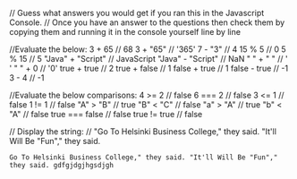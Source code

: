 // Guess what answers you would get if you ran this in the Javascript Console.
// Once you have an answer to the questions then check them by copying them and running it in the console yourself line by line

//Evaluate the below:
3 + 65 // 68
3 + "65" // '365'
7 - "3" // 4
15 % 5 // 0
5 % 15 // 5
"Java" + "Script" // JavaScript
"Java" - "Script" // NaN
" " + " " // '  '
" " + 0 // '0'
true + true // 2
true + false // 1
false + true // 1
false - true // -1
3 - 4 // -1

//Evaluate the below comparisons:
4 >= 2 // false
6 === 2 // false
3 <= 1 // false
1 != 1 // false
"A" > "B" // true
"B" < "C" // false
"a" > "A" // true
"b" < "A" // false
true === false // false
true != true // false

// Display the string:
// "Go To Helsinki Business College," they said. "It'll Will Be "Fun"," they said.

`Go To Helsinki Business College," they said. "It'll Will Be "Fun"," they said. gdfgjdgjhgsdjgh`